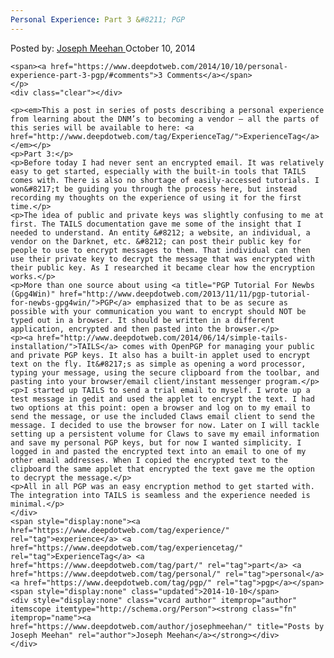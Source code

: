 ```yaml
---
Personal Experience: Part 3 &#8211; PGP
---
```

<article class="post-listing post-6833 post type-post status-publish format-standard has-post-thumbnail hentry  tag-experience tag-experiencetag tag-personal tag-pgp">
    <div class="post-inner">
        <span>Posted by: <a href="https://www.deepdotweb.com/author/josephmeehan/" title="">Joseph Meehan </a></span>
    <span>October 10, 2014</span>
    
    <span><a href="https://www.deepdotweb.com/2014/10/10/personal-experience-part-3-pgp/#comments">3 Comments</a></span>
    </p>
    <div class="clear"></div>
    
    <p><em>This a post in series of posts describing a personal experience from learning about the DNM’s to becoming a vendor – all the parts of this series will be available to here: <a href="http://www.deepdotweb.com/tag/ExperienceTag/">ExperienceTag</a></em></p>
    <p>Part 3:</p>
    <p>Before today I had never sent an encrypted email. It was relatively easy to get started, especially with the built-in tools that TAILS comes with. There is also no shortage of easily-accessed tutorials. I won&#8217;t be guiding you through the process here, but instead recording my thoughts on the experience of using it for the first time.</p>
    <p>The idea of public and private keys was slightly confusing to me at first. The TAILS documentation gave me some of the insight that I needed to understand. An entity &#8212; a website, an individual, a vendor on the Darknet, etc. &#8212; can post their public key for people to use to encrypt messages to them. That individual can then use their private key to decrypt the message that was encrypted with their public key. As I researched it became clear how the encryption works.</p>
    <p>More than one source about using <a title="PGP Tutorial For Newbs (Gpg4Win)" href="http://www.deepdotweb.com/2013/11/11/pgp-tutorial-for-newbs-gpg4win/">PGP</a> emphasized that to be as secure as possible with your communication you want to encrypt should NOT be typed out in a browser. It should be written in a different application, encrypted and then pasted into the browser.</p>
    <p><a href="http://www.deepdotweb.com/2014/06/14/simple-tails-installation/">TAILS</a> comes with OpenPGP for managing your public and private PGP keys. It also has a built-in applet used to encrypt text on the fly. It&#8217;s as simple as opening a word processor, typing your message, using the secure clipboard from the toolbar, and pasting into your browser/email client/instant messenger program.</p>
    <p>I started up TAILS to send a trial email to myself. I wrote up a test message in gedit and used the applet to encrypt the text. I had two options at this point: open a browser and log on to my email to send the message, or use the included Claws email client to send the message. I decided to use the browser for now. Later on I will tackle setting up a persistent volume for Claws to save my email information and save my personal PGP keys, but for now I wanted simplicity. I logged in and pasted the encrypted text into an email to one of my other email addresses. When I copied the encrypted text to the clipboard the same applet that encrypted the text gave me the option to decrypt the message.</p>
    <p>All in all PGP was an easy encryption method to get started with. The integration into TAILS is seamless and the experience needed is minimal.</p>
    </div>
    <span style="display:none"><a href="https://www.deepdotweb.com/tag/experience/" rel="tag">experience</a> <a href="https://www.deepdotweb.com/tag/experiencetag/" rel="tag">ExperienceTag</a> <a href="https://www.deepdotweb.com/tag/part/" rel="tag">part</a> <a href="https://www.deepdotweb.com/tag/personal/" rel="tag">personal</a> <a href="https://www.deepdotweb.com/tag/pgp/" rel="tag">pgp</a></span> <span style="display:none" class="updated">2014-10-10</span>
    <div style="display:none" class="vcard author" itemprop="author" itemscope itemtype="http://schema.org/Person"><strong class="fn" itemprop="name"><a href="https://www.deepdotweb.com/author/josephmeehan/" title="Posts by Joseph Meehan" rel="author">Joseph Meehan</a></strong></div>
    </div>
</article>

